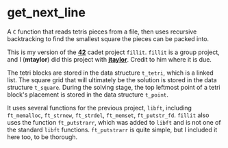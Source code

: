 # get_next_line
A `C` function that reads tetris pieces from a file, then uses recursive backtracking to find the smallest square the pieces can be packed into.

This is my version of the **[42](https://www.42.us.org/)** cadet project `fillit`. `fillit` is a group project, and I (**mtaylor**) did this project with **[jtaylor](https://github.com/jt-taylor)**. Credit to him where it is due.

The tetri blocks are stored in the data structure `t_tetri`, which is a linked list. The square grid that will ultimately be the solution is stored in the data structure `t_square`. During the solving stage, the top leftmost point of a tetri block's placement is stored in the data structure `t_point`.

It uses several functions for the previous project, `libft`, including `ft_memalloc`, `ft_strnew`, `ft_strdel`, `ft_memset`, `ft_putstr_fd`. `fillit` also uses the function `ft_putstrarr`, which was added to `libft` and is not one of the standard `libft` functions. `ft_putstrarr` is quite simple, but I included it here too, to be thorough.
